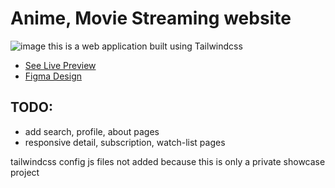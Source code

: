# Anime, Movie Streaming website
![image](https://github.com/user-attachments/assets/da352c07-315d-40a5-a0c2-6cdbb3bfc118)
this is a web application built using Tailwindcss

- [See Live Preview](https://rzw-gh.github.io/movie-streaming-website/home.html)
- [Figma Design](https://www.figma.com/community/file/1391040906343888719/anime-movie-streaming-website-persian)

## TODO:

- add search, profile, about pages
- responsive detail, subscription, watch-list pages

tailwindcss config js files not added because this is only a private showcase project
